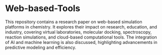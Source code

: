 # Web-based-Tools
This repository contains a research paper on web-based simulation platforms in chemistry. It explores their impact on research, education, and industry, covering virtual laboratories, molecular docking, spectroscopy, reaction simulations, and cloud-based computational tools. The integration of AI and machine learning is also discussed, highlighting advancements in predictive modeling and efficiency.
